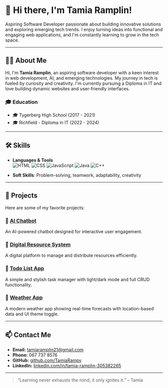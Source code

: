 # 👋 Hi there, I'm Tamia Ramplin!

Aspiring Software Developer passionate about building innovative solutions and exploring emerging tech trends. I enjoy turning ideas into functional and engaging web applications, and I'm constantly learning to grow in the tech space.

---

## 👩‍💻 About Me

Hi, I'm **Tamia Ramplin**, an aspiring software developer with a keen interest in web development, AI, and emerging technologies. My journey in tech is fueled by curiosity and creativity. I'm currently pursuing a Diploma in IT and love building dynamic websites and user-friendly interfaces.

### 🎓 Education
- 🎓 Tygerberg High School (2017 - 2021)
- 🎓 Richfield - Diploma in IT (2022 - 2024)

---

## 🛠️ Skills

- **Languages & Tools**  
  ![HTML](https://img.shields.io/badge/-HTML5-E34F26?style=flat&logo=html5&logoColor=white)
  ![CSS](https://img.shields.io/badge/-CSS3-1572B6?style=flat&logo=css3&logoColor=white)
  ![JavaScript](https://img.shields.io/badge/-JavaScript-F7DF1E?style=flat&logo=javascript&logoColor=black)
  ![Java](https://img.shields.io/badge/-Java-007396?style=flat&logo=java&logoColor=white)
  ![C++](https://img.shields.io/badge/-C++-00599C?style=flat&logo=c%2B%2B&logoColor=white)

- **Soft Skills**: Problem-solving, teamwork, adaptability, creativity

---

## 💼 Projects

Here are some of my favorite projects:

### 🔹 [AI Chatbot](https://landbot.online/v3/H-2753638-B4BQTGP0SRYMI2CO/index.html)
An AI-powered chatbot designed for interactive user engagement.

### 🔹 [Digital Resource System](https://xhantimbula.github.io/CodeCrussadersDigital/)
A digital platform to manage and distribute resources efficiently.

### 🔹 [Todo List App](https://tamiarampy.github.io/todo-list-app/)
A simple and stylish task manager with light/dark mode and full CRUD functionality.

### 🔹 [Weather App](https://tamiarampy.github.io/weather-app/)
A modern weather app showing real-time forecasts with location-based data and UI theme toggle.


---

## 📫 Contact Me

- **Email:** [tamiaramplin21@gmail.com](mailto:tamiaramplin21@gmail.com)  
- **Phone:** 067 737 8576  
- **GitHub:** [github.com/TamiaRampy](https://github.com/TamiaRampy)  
- **LinkedIn:** [linkedin.com/in/tamia-ramplin-305382265](https://www.linkedin.com/in/tamia-ramplin-305382265/)

---



> “Learning never exhausts the mind, it only ignites it.” – Tamia


